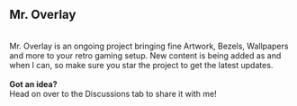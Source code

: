 <h2>Mr. Overlay</h2><BR>Mr. Overlay is an ongoing project bringing fine Artwork, Bezels, Wallpapers and more to your retro gaming setup. New content is being added as and when I can, so make sure you star the project to get the latest updates.<BR><br><b>Got an idea?</b><BR>Head on over to the Discussions tab to share it with me!<BR><BR>
